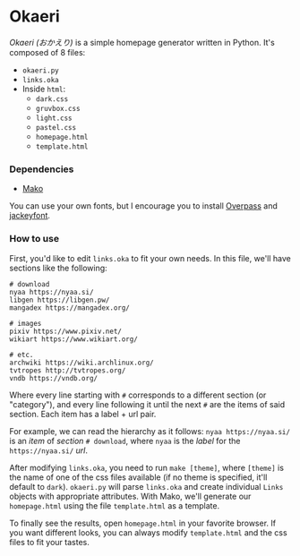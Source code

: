 # Okaeri

*Okaeri (おかえり)* is a simple homepage generator written in Python. It's composed of 8 files:

* `okaeri.py`
* `links.oka`
* Inside `html`:
    - `dark.css`
    - `gruvbox.css`
    - `light.css`
    - `pastel.css`
    - `homepage.html`
    - `template.html`
    
### Dependencies
* [Mako](http://www.makotemplates.org/)

You can use your own fonts, but I encourage you to install
[Overpass](http://overpassfont.org/) and
[jackeyfont](http://nonty.net/font/jackey_font/knsw_jackey_font.zip).

### How to use
First, you'd like to edit `links.oka` to fit your own needs. In this file, we'll have sections
like the following:
```
# download
nyaa https://nyaa.si/
libgen https://libgen.pw/
mangadex https://mangadex.org/

# images
pixiv https://www.pixiv.net/
wikiart https://www.wikiart.org/

# etc.
archwiki https://wiki.archlinux.org/
tvtropes http://tvtropes.org/
vndb https://vndb.org/
```
Where every line starting with `#` corresponds to a different section (or
"category"), and every line following it until the next `#` are the items of said section. Each item has a label + url pair. 

For example, we can read the hierarchy as it follows: `nyaa https://nyaa.si/` is an *item* of *section* `# download`, where `nyaa` is the *label* for the `https://nyaa.si/` *url*.

After modifying `links.oka`, you need to run `make [theme]`, where `[theme]` is the name of one of the css files available (if no theme is specified, it'll default to `dark`). `okaeri.py` will parse `links.oka` and create individual `Links` objects with appropriate attributes. With Mako, we'll generate our `homepage.html` using the file `template.html` as a template.

To finally see the results, open `homepage.html` in your favorite browser. If
you want different looks, you can always modify `template.html` and the css files to fit your tastes.
